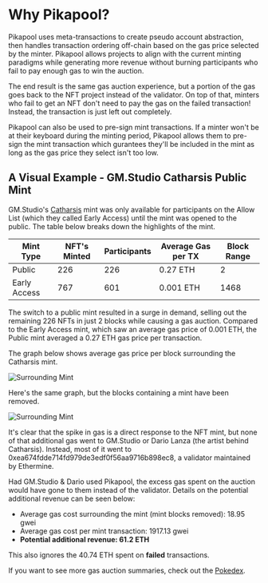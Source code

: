 # Why Pikapool?
Pikapool uses meta-transactions to create pseudo account abstraction, then handles transaction ordering off-chain based on the gas price selected by the minter. Pikapool allows projects to align with the current minting paradigms while generating more revenue without burning participants who fail to pay enough gas to win the auction.

The end result is the same gas auction experience, but a portion of the gas goes back to the NFT project instead of the validator. On top of that, minters who fail to get an NFT don't need to pay the gas on the failed transaction! Instead, the transaction is just left out completely.

Pikapool can also be used to pre-sign mint transactions. If a minter won't be at their keyboard during the minting period, Pikapool allows them to pre-sign the mint transaction which gurantees they'll be included in the mint as long as the gas price they select isn't too low.

## A Visual Example - GM.Studio Catharsis Public Mint
GM.Studio's [Catharsis](https://www.gmstudio.art/collections/catharsis) mint was only available for participants on the Allow List (which they called Early Access) until the mint was opened to the public. The table below breaks down the highlights of the mint.

| Mint Type    | NFT's Minted | Participants | Average Gas per TX | Block Range |
|--------------|--------------|--------------|--------------------|-------------|
| Public       | 226          | 226          | 0.27 ETH           | 2           |
| Early Access | 767          | 601          | 0.001 ETH          | 1468        |

The switch to a public mint resulted in a surge in demand, selling out the remaining 226 NFTs in just 2 blocks while causing a gas auction. Compared to the Early Access mint, which saw an average gas price of 0.001 ETH, the Public mint averaged a 0.27 ETH gas price per transaction.

The graph below shows average gas price per block surrounding the Catharsis mint.

![Surrounding Mint](/img/why_pikapool/catharsis_surrounding.png)

Here's the same graph, but the blocks containing a mint have been removed.

![Surrounding Mint](/img/why_pikapool/catharsis_removed.png)

It's clear that the spike in gas is a direct response to the NFT mint, but none of that additional gas went to GM.Studio or Dario Lanza (the artist behind Catharsis). Instead, most of it went to 
0xea674fdde714fd979de3edf0f56aa9716b898ec8, a validator maintained by Ethermine.

Had GM.Studio & Dario used Pikapool, the excess gas spent on the auction would have gone to them instead of the validator. Details on the potential additional revenue can be seen below:
- Average gas cost surrounding the mint (mint blocks removed): 18.95 gwei
- Average gas cost per mint transaction: 1917.13 gwei
- **Potential additional revenue: 61.2 ETH**

This also ignores the 40.74 ETH spent on **failed** transactions.

If you want to see more gas auction summaries, check out the [Pokedex](../category/pokedex).